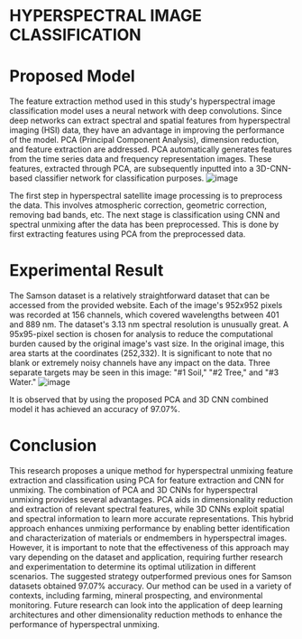 # HYPERSPECTRAL IMAGE CLASSIFICATION
# Proposed Model
The feature extraction method used in this study's hyperspectral image classification model uses a neural network with deep convolutions. Since deep networks can extract spectral and spatial features from hyperspectral imaging (HSI) data, they have an advantage in improving the performance of the model. PCA (Principal Component Analysis), dimension reduction, and feature extraction are addressed. PCA automatically generates features from the time series data and frequency representation images. These features, extracted through PCA, are subsequently inputted into a 3D-CNN-based classifier network for classification purposes.
![image](https://github.com/mistiiberry-exe/hyperspectral_image_classification/assets/104710227/eac4f9be-95ff-46fd-ac71-445f2ae30fc7)

The first step in hyperspectral satellite image processing is to preprocess the data. This involves atmospheric correction, geometric correction, removing bad bands, etc. The next stage is classification using CNN and spectral unmixing after the data has been preprocessed. This is done by first extracting features using PCA from the preprocessed data.

# Experimental Result
The Samson dataset is a relatively straightforward dataset that can be accessed from the provided website. Each of the image's 952x952 pixels was recorded at 156 channels, which covered wavelengths between 401 and 889 nm. The dataset's 3.13 nm spectral resolution is unusually great. A 95x95-pixel section is chosen for analysis to reduce the computational burden caused by the original image's vast size. In the original image, this area starts at the coordinates (252,332). It is significant to note that no blank or extremely noisy channels have any impact on the data. Three separate targets may be seen in this image: "#1 Soil," "#2 Tree," and "#3 Water."
![image](https://github.com/mistiiberry-exe/hyperspectral_image_classification/assets/104710227/ced644b4-b0f4-406b-af14-d4224b7eb507)

It is observed that by using the proposed PCA and 3D CNN combined model it has achieved an accuracy of 97.07%.

# Conclusion
This research proposes a unique method for hyperspectral unmixing feature extraction and classification using PCA for feature extraction and CNN for unmixing. The combination of PCA and 3D CNNs for hyperspectral unmixing provides several advantages. PCA aids in dimensionality reduction and extraction of relevant spectral features, while 3D CNNs exploit spatial and spectral information to learn more accurate representations. This hybrid approach enhances unmixing performance by enabling better identification and characterization of materials or endmembers in hyperspectral images. However, it is important to note that the effectiveness of this approach may vary depending on the dataset and application, requiring further research and experimentation to determine its optimal utilization in different scenarios. The suggested strategy outperformed previous ones for Samson datasets obtained 97.07% accuracy. Our method can be used in a variety of contexts, including farming, mineral prospecting, and environmental monitoring. Future research can look into the application of deep learning architectures and other dimensionality reduction methods to enhance the performance of hyperspectral unmixing.

